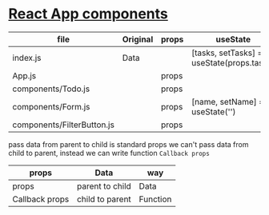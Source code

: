 # [React App components](https://developer.mozilla.org/ja/docs/Learn/Tools_and_testing/Client-side_JavaScript_frameworks/React_components)

| file                       | Original | props | useState                                  | useEffect |
| -------------------------- | -------- | ----- | ----------------------------------------- | --------- |
| index.js                   | Data     |       | [tasks, setTasks] = useState(props.tasks) |           |
| App.js                     |          | props |                                           |           |
| components/Todo.js         |          | props |                                           |           |
| components/Form.js         |          | props | [name, setName] = useState('')            |           |
| components/FilterButton.js |          | props |                                           |           |

pass data from parent to child is standard props
we can't pass data from child to parent, instead we can write function `Callback props`

| props          | Data            | way      |
| -------------- | --------------- | -------- |
| props          | parent to child | Data     |
| Callback props | child to parent | Function |
